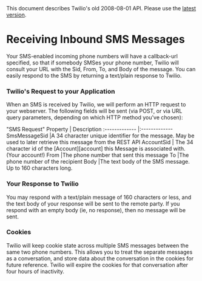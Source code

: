 <div id="version-info" class="alert">
    This document describes Twilio's old 2008-08-01 API. Please use the 
    <a href="/docs/api/rest">latest version</a>.
</div>

# Receiving Inbound SMS Messages
Your SMS-enabled incoming phone numbers will have a callback-url specified, so
that if somebody SMSes your phone number, Twilio will consult your URL with the
Sid, From, To, and Body of the message. You can easily respond to the SMS by
returning a text/plain response to Twilio.

### Twilio's Request to your Application
When an SMS is received by Twilio, we will perform an HTTP request to your webserver.
The following fields will be sent (via POST, or via URL query parameters, depending on
which HTTP method you've chosen):

"SMS Request"
Property  | Description
:-------------	|:-------------
SmsMessageSid	|A 34 character unique identifier for the message. May be used to later retrieve this message from the REST API
AccountSid 	 | The 34 character id of the [Account][account] this Message is associated with. (Your account!) 
From            |The phone number that sent this message
To              |The phone number of the recipient
Body            |The text body of the SMS message. Up to 160 characters long.

### Your Response to Twilio
You may respond with a text/plain message of 160 characters or less, and the text body of
your response will be sent to the remote party. If you respond with an empty body (ie, no
response), then no message will be sent.

### Cookies
Twilio will keep cookie state across multiple SMS messages between the same two phone
numbers. This allows you to treat the separate messages as a conversation, and store data
about the conversation in the cookies for future reference. Twilio will expire the cookies for that conversation after four hours of inactivity.

